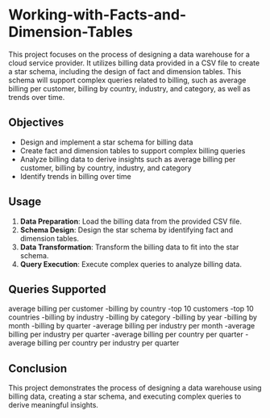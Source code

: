 # Working-with-Facts-and-Dimension-Tables

This project focuses on the process of designing a data warehouse for a cloud service provider. It utilizes billing data provided in a CSV file to create a star schema, including the design of fact and dimension tables. This schema will support complex queries related to billing, such as average billing per customer, billing by country, industry, and category, as well as trends over time.

## Objectives

- Design and implement a star schema for billing data
- Create fact and dimension tables to support complex billing queries
- Analyze billing data to derive insights such as average billing per customer, billing by country, industry, and category
- Identify trends in billing over time

## Usage

1. **Data Preparation**: Load the billing data from the provided CSV file.
2. **Schema Design**: Design the star schema by identifying fact and dimension tables.
3. **Data Transformation**: Transform the billing data to fit into the star schema.
4. **Query Execution**: Execute complex queries to analyze billing data.

## Queries Supported

average billing per customer
-billing by country
-top 10 customers
-top 10 countries
-billing by industry
-billing by category
-billing by year
-billing by month
-billing by quarter
-average billing per industry per month
-average billing per industry per quarter
-average billing per country per quarter
-average billing per country per industry per quarter

## Conclusion

This project demonstrates the process of designing a data warehouse using billing data, creating a star schema, and executing complex queries to derive meaningful insights.
